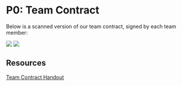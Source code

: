 # P0: Team Contract

Below is a scanned version of our team contract, signed by each team member:

![](https://janlothar.github.io/481-t01group01/team%20contract/CPSC481TeamContract-page-001.jpg)
![](https://janlothar.github.io/481-t01group01/team%20contract/CPSC481TeamContract-page-002.jpg)

## Resources
[Team Contract Handout](http://www.hcitang.org/uploads/Teaching/TeamContract-Handout.docx)
